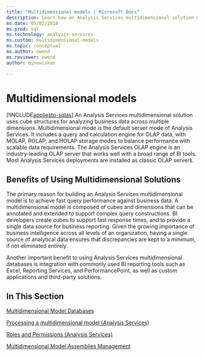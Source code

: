 ```yaml
---
title: "Multidimensional models | Microsoft Docs"
description: Learn how an Analysis Services multidimensional solution uses cube structures for analyzing business data across multiple dimensions.
ms.date: 05/02/2018
ms.prod: sql
ms.technology: analysis-services
ms.custom: multidimensional-models
ms.topic: conceptual
ms.author: owend
ms.reviewer: owend
author: minewiskan

---
```

# Multidimensional models
[!INCLUDE[appliesto-sqlas](../includes/appliesto-sqlas.md)]
  An Analysis Services multidimensional solution uses cube structures for analyzing business data across multiple dimensions. Multidimensional mode is the default server mode of Analysis Services. It includes a query and calculation engine for OLAP data, with MOLAP, ROLAP, and HOLAP storage modes to balance performance with scalable data requirements. The Analysis Services OLAP engine is an industry-leading OLAP server that works well with a broad range of BI tools. Most Analysis Services deployments are installed as classic OLAP servers.  
  
## Benefits of Using Multidimensional Solutions  
 The primary reason for building an Analysis Services multidimensional model is to achieve fast query performance against business data. A multidimensional model is composed of cubes and dimensions that can be annotated and extended to support complex query constructions. BI developers create cubes to support fast response times, and to provide a single data source for business reporting. Given the growing importance of business intelligence across all levels of an organization, having a single source of analytical data ensures that discrepancies are kept to a minimum, if not eliminated entirely.  
  
 Another important benefit to using Analysis Services multidimensional databases is integration with commonly used BI reporting tools such as Excel, Reporting Services, and PerformancePoint, as well as custom applications and third-party solutions.  
  
## In This Section  
  
 [Multidimensional Model Databases](../../analysis-services/multidimensional-models/multidimensional-model-databases-ssas.md)  
  
 [Processing a multidimensional model &#40;Analysis Services&#41;](../../analysis-services/multidimensional-models/processing-a-multidimensional-model-analysis-services.md)  
  
 [Roles and Permissions &#40;Analysis Services&#41;](../../analysis-services/multidimensional-models/roles-and-permissions-analysis-services.md)  
  
 [Multidimensional Model Assemblies Management](../../analysis-services/multidimensional-models/multidimensional-model-assemblies-management.md)  
  
  
